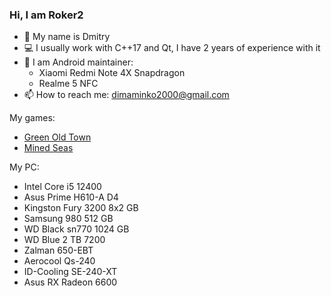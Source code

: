 ### Hi, I am Roker2

- :man: My name is Dmitry
- :computer: I usually work with C++17 and Qt, I have 2 years of experience with it
- 🤖 I am Android maintainer:
  - Xiaomi Redmi Note 4X Snapdragon
  - Realme 5 NFC
- 📫 How to reach me: dimaminko2000@gmail.com

My games:
- [Green Old Town](https://korsilyn.itch.io/green-old-town-gj)
- [Mined Seas](https://cyber-ghostie.itch.io/mined-seas)

My PC:
- Intel Core i5 12400
- Asus Prime H610-A D4
- Kingston Fury 3200 8x2 GB
- Samsung 980 512 GB
- WD Black sn770 1024 GB
- WD Blue 2 TB 7200
- Zalman 650-EBT
- Aerocool Qs-240
- ID-Cooling SE-240-XT
- Asus RX Radeon 6600
